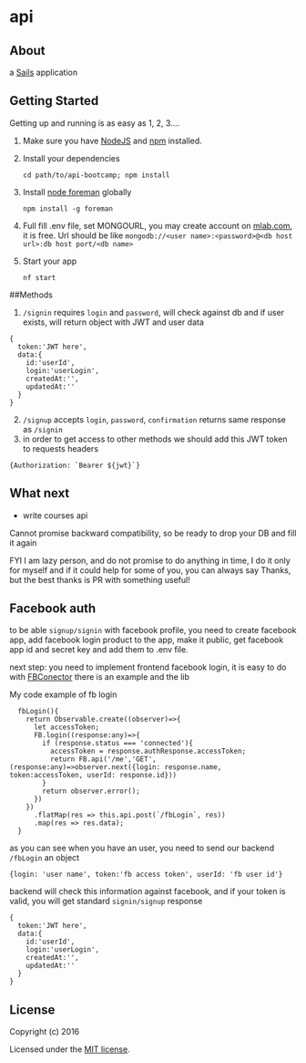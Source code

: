 # api

## About

a [Sails](http://sailsjs.org) application

## Getting Started

Getting up and running is as easy as 1, 2, 3....

1. Make sure you have [NodeJS](https://nodejs.org/) and [npm](https://www.npmjs.com/) installed.
2. Install your dependencies

    ```
    cd path/to/api-bootcamp; npm install
    ```
3. Install [node foreman](https://github.com/strongloop/node-foreman) globally

    ```
    npm install -g foreman
    ```
4. Full fill .env file, set MONGOURL, you may create account on [mlab.com](https://mlab.com/), it is free. Url should be like `mongodb://<user name>:<password>@<db host url>:db host port/<db name>`
5. Start your app

    ```
    nf start
    ```

##Methods
1. `/signin` requires `login` and `password`, will check against db and if user exists, will return object with JWT and user data
```
{
  token:'JWT here',
  data:{
    id:'userId',
    login:'userLogin',
    createdAt:'',
    updatedAt:''
  }
}
```
2. `/signup` accepts `login`, `password`, `confirmation` returns same response as `/signin`
3. in order to get access to other methods we should add this JWT token to requests headers
```
{Authorization: `Bearer ${jwt}`}
```
## What next

* write courses api

Cannot promise backward compatibility, so be ready to drop your DB and fill it again

FYI I am lazy person, and do not promise to do anything in time, I do it only for myself and if it could help for some of you, you can always say Thanks, but the best thanks is PR with something useful!

## Facebook auth

to be able `signup/signin` with facebook profile, you need to create facebook app, add facebook login product to the app, make it public, get facebook app id and secret key and add them to .env file.

next step: you need to implement frontend facebook login, it is easy to do with [FBConector](https://github.com/guilhermevrs/ng2-facebook) there is an example and the lib

My code example of fb login
```
  fbLogin(){
    return Observable.create((observer)=>{
      let accessToken;
      FB.login((response:any)=>{
        if (response.status === 'connected'){
          accessToken = response.authResponse.accessToken;
          return FB.api('/me','GET',(response:any)=>observer.next({login: response.name, token:accessToken, userId: response.id}))
        }
        return observer.error();
      })
    })
      .flatMap(res => this.api.post(`/fbLogin`, res))
      .map(res => res.data);
  }
```
 as you can see when you have an user, you need to send our backend `/fbLogin` an object 
 ```
 {login: 'user name', token:'fb access token', userId: 'fb user id'}
 ```
backend will check this information against facebook, and if your token is valid, you will get standard `signin/signup` response

```
{
  token:'JWT here',
  data:{
    id:'userId',
    login:'userLogin',
    createdAt:'',
    updatedAt:''
  }
}
```


## License

Copyright (c) 2016

Licensed under the [MIT license](LICENSE).
